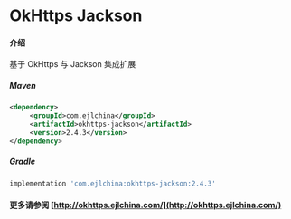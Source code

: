 # OkHttps Jackson

#### 介绍

基于 OkHttps 与 Jackson 集成扩展


##### Maven

```xml
<dependency>
     <groupId>com.ejlchina</groupId>
     <artifactId>okhttps-jackson</artifactId>
     <version>2.4.3</version>
</dependency>
```

##### Gradle

```groovy
implementation 'com.ejlchina:okhttps-jackson:2.4.3'
```

#### 更多请参阅 [http://okhttps.ejlchina.com/](http://okhttps.ejlchina.com/)
